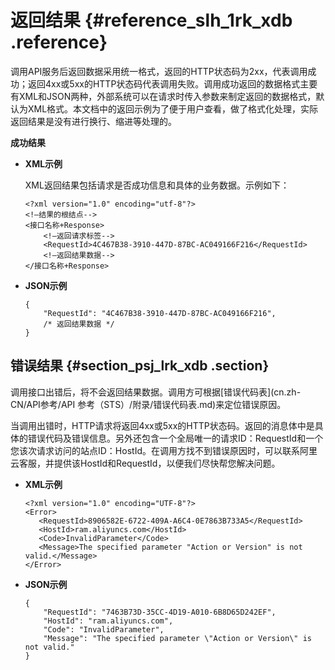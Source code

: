 # 返回结果 {#reference_slh_1rk_xdb .reference}

调用API服务后返回数据采用统一格式，返回的HTTP状态码为2xx，代表调用成功；返回4xx或5xx的HTTP状态码代表调用失败。调用成功返回的数据格式主要有XML和JSON两种，外部系统可以在请求时传入参数来制定返回的数据格式，默认为XML格式。本文档中的返回示例为了便于用户查看，做了格式化处理，实际返回结果是没有进行换行、缩进等处理的。

**成功结果**

-   **XML示例**

    XML返回结果包括请求是否成功信息和具体的业务数据。示例如下：

    ```
    <?xml version="1.0" encoding="utf-8"?>
    <!—结果的根结点-->
    <接口名称+Response>
        <!—返回请求标签-->
        <RequestId>4C467B38-3910-447D-87BC-AC049166F216</RequestId>
        <!—返回结果数据-->
    </接口名称+Response>
    ```

-   **JSON示例**

    ```
    {
        "RequestId": "4C467B38-3910-447D-87BC-AC049166F216",
        /* 返回结果数据 */
    }
    ```


## 错误结果 {#section_psj_lrk_xdb .section}

调用接口出错后，将不会返回结果数据。调用方可根据[错误代码表](cn.zh-CN/API参考/API 参考（STS）/附录/错误代码表.md)来定位错误原因。

当调用出错时，HTTP请求将返回4xx或5xx的HTTP状态码。返回的消息体中是具体的错误代码及错误信息。另外还包含一个全局唯一的请求ID：RequestId和一个您该次请求访问的站点ID：HostId。在调用方找不到错误原因时，可以联系阿里云客服，并提供该HostId和RequestId，以便我们尽快帮您解决问题。

-   **XML示例**

    ```
    <?xml version="1.0" encoding="UTF-8"?>
    <Error>
       <RequestId>8906582E-6722-409A-A6C4-0E7863B733A5</RequestId>
       <HostId>ram.aliyuncs.com</HostId>
       <Code>InvalidParameter</Code>
       <Message>The specified parameter "Action or Version" is not valid.</Message>
    </Error>
    ```

-   **JSON示例**

    ```
    {
        "RequestId": "7463B73D-35CC-4D19-A010-6B8D65D242EF",
        "HostId": "ram.aliyuncs.com",
        "Code": "InvalidParameter",
        "Message": "The specified parameter \"Action or Version\" is not valid."
    }
    ```


